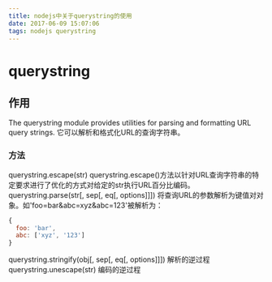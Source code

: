 ```yaml
---
title: nodejs中关于querystring的使用
date: 2017-06-09 15:07:06
tags: nodejs querystring
---
```


# querystring

## 作用
The querystring module provides utilities for parsing and formatting URL query strings.
它可以解析和格式化URL的查询字符串。

### 方法
querystring.escape(str)
querystring.escape()方法以针对URL查询字符串的特定要求进行了优化的方式对给定的str执行URL百分比编码。
querystring.parse(str[, sep[, eq[, options]]])
将查询URL的参数解析为键值对对象。如'foo=bar&abc=xyz&abc=123'被解析为：
```javascript
{
  foo: 'bar',
  abc: ['xyz', '123']
}
```
querystring.stringify(obj[, sep[, eq[, options]]])
解析的逆过程
querystring.unescape(str)
编码的逆过程
